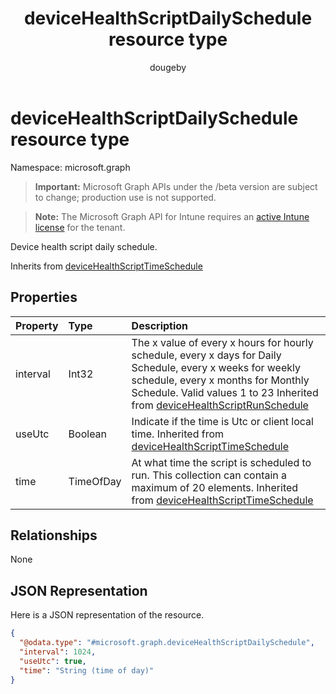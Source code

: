 ﻿---
title: "deviceHealthScriptDailySchedule resource type"
description: "Device health script daily schedule."
author: "dougeby"
localization_priority: Normal
ms.prod: "intune"
doc_type: resourcePageType
---

# deviceHealthScriptDailySchedule resource type

Namespace: microsoft.graph

> **Important:** Microsoft Graph APIs under the /beta version are subject to change; production use is not supported.

> **Note:** The Microsoft Graph API for Intune requires an [active Intune license](https://go.microsoft.com/fwlink/?linkid=839381) for the tenant.

Device health script daily schedule.

Inherits from [deviceHealthScriptTimeSchedule](../resources/intune-devices-devicehealthscripttimeschedule.md)

## Properties

| Property | Type      | Description                                                                                                                                                                                                                                                                                  |
| :------- | :-------- | :------------------------------------------------------------------------------------------------------------------------------------------------------------------------------------------------------------------------------------------------------------------------------------------- |
| interval | Int32     | The x value of every x hours for hourly schedule, every x days for Daily Schedule, every x weeks for weekly schedule, every x months for Monthly Schedule. Valid values 1 to 23 Inherited from [deviceHealthScriptRunSchedule](../resources/intune-devices-devicehealthscriptrunschedule.md) |
| useUtc   | Boolean   | Indicate if the time is Utc or client local time. Inherited from [deviceHealthScriptTimeSchedule](../resources/intune-devices-devicehealthscripttimeschedule.md)                                                                                                                             |
| time     | TimeOfDay | At what time the script is scheduled to run. This collection can contain a maximum of 20 elements. Inherited from [deviceHealthScriptTimeSchedule](../resources/intune-devices-devicehealthscripttimeschedule.md)                                                                            |

## Relationships

None

## JSON Representation

Here is a JSON representation of the resource.

<!-- {
  "blockType": "resource",
  "@odata.type": "microsoft.graph.deviceHealthScriptDailySchedule"
}
-->

```json
{
  "@odata.type": "#microsoft.graph.deviceHealthScriptDailySchedule",
  "interval": 1024,
  "useUtc": true,
  "time": "String (time of day)"
}
```
